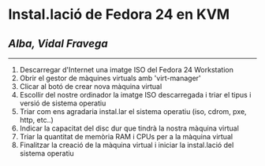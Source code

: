 # **Instal.lació de Fedora 24 en KVM**

## *Alba, Vidal Fravega*
- - -
1. Descarregar d'Internet una imatge ISO del Fedora 24 Workstation
2. Obrir el gestor de màquines virtuals amb 'virt-manager'
3. Clicar al botó de crear nova màquina virtual
4. Escollir del nostre ordinador la imatge ISO descarregada i triar el tipus i versió de sistema operatiu
5. Triar com ens agradaria instal.lar el sistema operatiu (iso, cdrom, pxe, http, etc..)
6. Indicar la capacitat del disc dur que tindrà la nostra màquina virtual
7. Triar la quantitat de memòria RAM i CPUs per a la màquina virtual
8. Finalitzar la creació de la màquina virtual i iniciar la instal.lació del sistema operatiu

